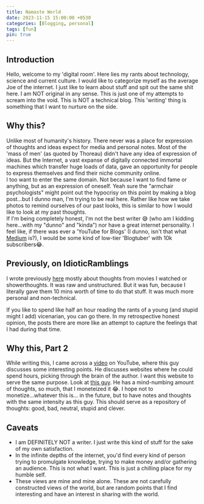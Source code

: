 ```yaml
---
title: Namaste World
date: 2023-11-15 15:00:00 +0530
categories: [Blogging, personal]
tags: [fun]
pin: true
---
```


## Introduction
Hello, welcome to my 'digital room'. Here lies my rants about technology, science and current culture. I would like to categorize myself as the average Joe of the internet. I just like to learn about stuff and spit out the same shit here. I am NOT original in any sense. This is just one of my attempts to scream into the void. This is NOT a technical blog. This 'writing' thing is something that I want to nurture on the side.

## Why this?
Unlike most of humanity's history. There never was a place for expression of thoughts and ideas expect for media and personal notes. Most of the 'mass of men' (as quoted by Thoreau) didn't have any idea of expression of ideas. But the Internet, a vast expanse of digitally connected immortal machines which transfer huge loads of data, gave an opportunity for people to express themselves and find their niche community online. <br>
I too want to enter the same domain. Not because I want to find fame or anything, but as an expression of oneself. Yeah sure the "armchair psychologists" might point out the hypocrisy on this point by making a blog post...but I dunno man, I'm trying to be real here. Rather like how we take photos to remind ourselves of our past looks, this is similar to how I would like to look at my past thoughts. <br>
If I'm being completely honest, I'm not the best writer 😅 (who am I kidding here...with my "dunno" and "kinda") nor have a great internet personality. I feel like, if there was ever a 'YouTube for Blogs' (I dunno, isn't that what [Medium](https://medium.com/) is?), I would be some kind of low-tier 'Blogtuber' with 10k subscribers😂.

## Previously, on IdioticRamblings
I wrote previously [here](https://iditoicramblings.blogspot.com/) mostly about thoughts from movies I watched or showerthoughts. It was raw and unstructured. But it was fun, because I literally gave them 10 mins worth of time to do that stuff. It was much more personal and non-technical.

If you like to spend like half an hour reading the rants of a young (and stupid might I add) vicenarian, you can go there. In my retrospective honest opinion, the posts there are more like an attempt to capture the feelings that I had during that time.

## Why this, Part 2
While writing this, I came across a [video](https://www.youtube.com/watch?v=_x6SCSz7g5I) on YouTube, where this guy discusses some interesting points. He discusses websites where he could spend hours, picking through the brain of the author.
I want this website to serve the same purpose. Look at [this guy](https://wiki.nikiv.dev/). He has a mind-numbing amount of thoughts, so much, that I moneteized it 😂. I hope not to monetize...whatever this is... in the future, but to have notes and thoughts with the same intensity as this guy. This should serve as a repository of thoughts: good, bad, neutral, stupid and clever.

## Caveats
* I am DEFINITELY NOT a writer. I just write this kind of stuff for the sake of my own satisfaction.
* In the infinite depths of the internet, you'd find every kind of person trying to promulgate knowledge, trying to make money and/or gathering an audience. This is not what I want. This is just a chilling place for my humble self.
* These views are mine and mine alone. These are not carefully constructed views of the world, but are random points that I find interesting and have an interest in sharing with the world.


